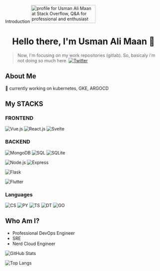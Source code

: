 Introduction 
<a href="https://stackoverflow.com/users/5968928/usman-ali-maan"><img src="https://stackoverflow.com/users/flair/5968928.png" width="208" height="58" alt="profile for Usman Ali Maan at Stack Overflow, Q&amp;A for professional and enthusiast programmers" title="profile for Usman Ali Maan at Stack Overflow, Q&amp;A for professional and enthusiast programmers"></a>
<h1 style="text-align: center;">
  Hello there, I'm Usman Ali Maan 🐋
</h1>

> Now, I'm focusing on my work repositories (gitlab). So, basicaly i'm not doing so much here.
[![Twitter](https://img.shields.io/twitter/follow/rasyidf_?color=%23169ef2&style=for-the-badge)](https://twitter.com/)

 
## About Me
 🔭 currently working on kubernetes, GKE, ARGOCD
 
## My STACKS
### FRONTEND
![Vue.js](https://img.shields.io/badge/Vue.js-35495E?style=for-the-badge&logo=vue.js&logoColor=4FC08D)
![React.js](https://img.shields.io/badge/React-20232A?style=for-the-badge&logo=react&logoColor=61DAFB)
![Svelte](https://img.shields.io/badge/Svelte-4A4A55?style=for-the-badge&logo=svelte&logoColor=FF3E00)

### BACKEND
![MongoDB](https://img.shields.io/badge/MongoDB-4EA94B?style=for-the-badge&logo=mongodb&logoColor=white)  ![SQL](https://img.shields.io/badge/MySQL-00000F?style=for-the-badge&logo=mysql&logoColor=white) ![SQLite](https://img.shields.io/badge/SQLite-07405E?style=for-the-badge&logo=sqlite&logoColor=white)

![Node.js](https://img.shields.io/badge/Node.js-43853D?style=for-the-badge&logo=node.js&logoColor=white) ![Express](https://img.shields.io/badge/Express.js-404D59?style=for-the-badge)

![Flask](https://img.shields.io/badge/Flask-000000?style=for-the-badge&logo=flask&logoColor=white)

![Flutter](https://img.shields.io/badge/Flutter-02569B?style=for-the-badge&logo=flutter&logoColor=white)

### Languages
![CS](https://img.shields.io/badge/C%23-239120?style=for-the-badge&logo=c-sharp&logoColor=white)
![PY](https://img.shields.io/badge/Python-3776AB?style=for-the-badge&logo=python&logoColor=white)
![TS](https://img.shields.io/badge/TypeScript-007ACC?style=for-the-badge&logo=typescript&logoColor=white)
![DT](https://img.shields.io/badge/Dart-0175C2?style=for-the-badge&logo=dart&logoColor=white)
![GO](https://img.shields.io/badge/Go-00ADD8?style=for-the-badge&logo=go&logoColor=white)
  
## Who Am I?

- Professional DevOps Engineer
- SRE
- Nerd Cloud Engineer

![GitHub Stats](https://github-readme-stats.vercel.app/api?username=usmanalimaan&show_icons=true&count_private=true)

![Top Langs](https://github-readme-stats.vercel.app/api/top-langs/?username=usmanalimaan&layout=compact)
